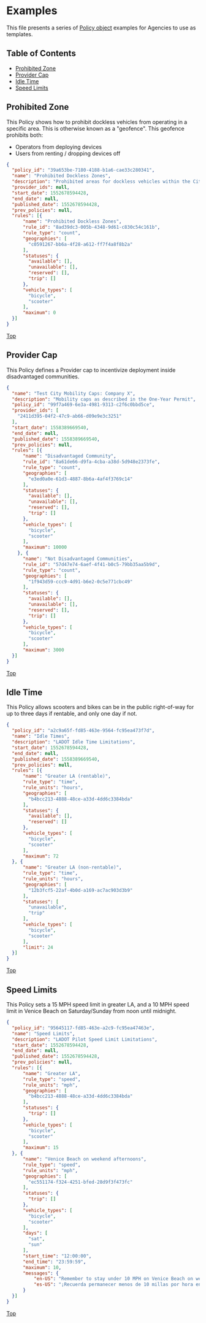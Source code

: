 # Examples

This file presents a series of [Policy object](./README.md#policy) examples for Agencies to use as templates.

## Table of Contents

- [Prohibited Zone](#prohibited-zone)
- [Provider Cap](#provider-cap)
- [Idle Time](#idle-time)
- [Speed Limits](#speed-limits)

## Prohibited Zone

This Policy shows how to prohibit dockless vehicles from operating in a specific area. This is otherwise known as a "geofence". This geofence prohibits both:

* Operators from deploying devices 
* Users from renting / dropping devices off 

```json
{
  "policy_id": "39a653be-7180-4188-b1a6-cae33c280341",
  "name": "Prohibited Dockless Zones",
  "description": "Prohibited areas for dockless vehicles within the City of Los Angeles for the LADOT Dockless On-Demand Personal Mobility Program",
  "provider_ids": null,
  "start_date": 1552678594428,
  "end_date": null,
  "published_date": 1552678594428,
  "prev_policies": null,
  "rules": [{
      "name": "Prohibited Dockless Zones",
      "rule_id": "8ad39dc3-005b-4348-9d61-c830c54c161b",
      "rule_type": "count",
      "geographies": [
        "c0591267-bb6a-4f28-a612-ff7f4a8f8b2a"
      ],
      "statuses": {
        "available": [],
        "unavailable": [],
        "reserved": [],
        "trip": []
      },
      "vehicle_types": [
        "bicycle",
        "scooter"
      ],
      "maximum": 0
  }]
}
```

[Top](#table-of-contents)

## Provider Cap

This Policy defines a Provider cap to incentivize deployment inside disadvantaged communities.

```json
{
  "name": "Test City Mobility Caps: Company X",
  "description": "Mobility caps as described in the One-Year Permit",
  "policy_id": "99f7a469-6e3a-4981-9313-c2f6c0bbd5ce",
  "provider_ids": [
    "2411d395-04f2-47c9-ab66-d09e9e3c3251"
  ],
  "start_date": 1558389669540,
  "end_date": null,
  "published_date": 1558389669540,
  "prev_policies": null,
  "rules": [{
      "name": "Disadvantaged Community",
      "rule_id": "8a61de66-d9fa-4cba-a38d-5d948e2373fe",
      "rule_type": "count",
      "geographies": [
        "e3ed0a0e-61d3-4887-8b6a-4af4f3769c14"
      ],
      "statuses": {
        "available": [],
        "unavailable": [],
        "reserved": [],
        "trip": []
      },
      "vehicle_types": [
        "bicycle",
        "scooter"
      ],
      "maximum": 10000
    }, {
      "name": "Not Disadvantaged Communities",
      "rule_id": "57d47e74-6aef-4f41-b0c5-79bb35aa5b9d",
      "rule_type": "count",
      "geographies": [
        "1f943d59-ccc9-4d91-b6e2-0c5e771cbc49"
      ],
      "statuses": {
        "available": [],
        "unavailable": [],
        "reserved": [],
        "trip": []
      },
      "vehicle_types": [
        "bicycle",
        "scooter"
      ],
      "maximum": 3000
  }]
}
```

[Top](#table-of-contents)

## Idle Time

This Policy allows scooters and bikes can be in the public right-of-way for up to three days if rentable, and only one day if not.

```json
{
  "policy_id": "a2c9a65f-fd85-463e-9564-fc95ea473f7d",
  "name": "Idle Times",
  "description": "LADOT Idle Time Limitations",
  "start_date": 1552678594428,
  "end_date": null,
  "published_date": 1558389669540,
  "prev_policies": null,
  "rules": [{
      "name": "Greater LA (rentable)",
      "rule_type": "time",
      "rule_units": "hours",
      "geographies": [
        "b4bcc213-4888-48ce-a33d-4dd6c3384bda"
      ],
      "statuses": {
        "available": [],
        "reserved": []
      },
      "vehicle_types": [
        "bicycle",
        "scooter"
      ],
      "maximum": 72
  }, {
      "name": "Greater LA (non-rentable)",
      "rule_type": "time",
      "rule_units": "hours",
      "geographies": [
        "12b3fcf5-22af-4b0d-a169-ac7ac903d3b9"
      ],
      "statuses": [
        "unavailable",
        "trip"
      ],
      "vehicle_types": [
        "bicycle",
        "scooter"
      ],
      "limit": 24
  }]
}
```

[Top](#table-of-contents)

## Speed Limits

This Policy sets a 15 MPH speed limit in greater LA, and a 10 MPH speed limit in Venice Beach on Saturday/Sunday from noon until midnight.

```json
{
  "policy_id": "95645117-fd85-463e-a2c9-fc95ea47463e",
  "name": "Speed Limits",
  "description": "LADOT Pilot Speed Limit Limitations",
  "start_date": 1552678594428,
  "end_date": null,
  "published_date": 1552678594428,
  "prev_policies": null,
  "rules": [{
      "name": "Greater LA",
      "rule_type": "speed",
      "rule_units": "mph",
      "geographies": [
        "b4bcc213-4888-48ce-a33d-4dd6c3384bda"
      ],
      "statuses": {
        "trip": []
      },
      "vehicle_types": [
        "bicycle",
        "scooter"
      ],
      "maximum": 15
  }, {
      "name": "Venice Beach on weekend afternoons",
      "rule_type": "speed",
      "rule_units": "mph",
      "geographies": [
        "ec551174-f324-4251-bfed-28d9f3f473fc"
      ],
      "statuses": {
        "trip": []
      },
      "vehicle_types": [
        "bicycle",
        "scooter"
      ],
      "days": [
        "sat",
        "sun"
      ],
      "start_time": "12:00:00",
      "end_time": "23:59:59",
      "maximum": 10,
      "messages": {
          "en-US": "Remember to stay under 10 MPH on Venice Beach on weekends!",
          "es-US": "¡Recuerda permanecer menos de 10 millas por hora en Venice Beach los fines de semana!"
      }
  }]
}
```

[Top](#table-of-contents)

